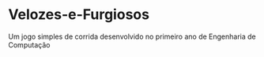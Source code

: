 # Velozes-e-Furgiosos
Um jogo simples de corrida desenvolvido no primeiro ano de Engenharia de Computação
